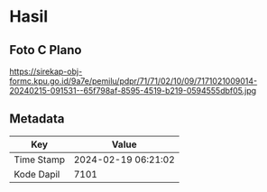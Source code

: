 # Hasil

## Foto C Plano

https://sirekap-obj-formc.kpu.go.id/9a7e/pemilu/pdpr/71/71/02/10/09/7171021009014-20240215-091531--65f798af-8595-4519-b219-0594555dbf05.jpg


## Metadata

| Key        | Value               |
| ---------- | ------------------- |
| Time Stamp | 2024-02-19 06:21:02 |
| Kode Dapil | 7101                |



